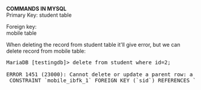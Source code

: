 <b>COMMANDS IN MYSQL</b><br>
Primary Key:
student table

Foreign key:<br>
mobile table

When deleting the record from student table it'll give error, but we can delete record from mobile table:<br>
<pre>
MariaDB [testingdb]> delete from student where id=2;<br>
ERROR 1451 (23000): Cannot delete or update a parent row: a foreign key constraint fails (`testingdb`.`mobile`,<br> CONSTRAINT `mobile_ibfk_1` FOREIGN KEY (`sid`) REFERENCES `student` (`id`))<br>
</pre>


